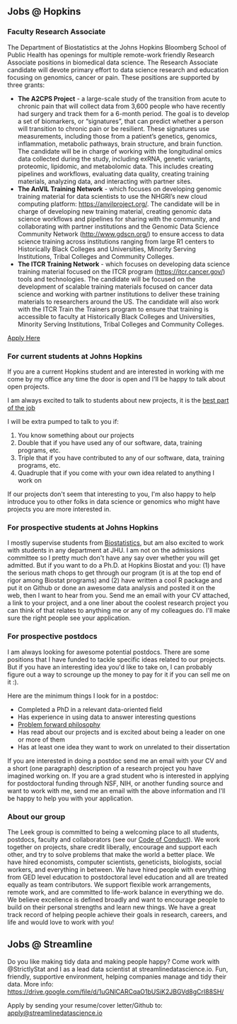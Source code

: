 ## Jobs @ Hopkins


### Faculty Research Associate

The Department of Biostatistics at the Johns Hopkins Bloomberg School of Public Health has openings for multiple remote-work friendly Research Associate positions in biomedical data science.  The Research Associate candidate will devote primary effort to data science research and education focusing on genomics, cancer or pain. These positions are supported by three grants:


* __The A2CPS Project__ -  a large-scale study of the transition from acute to chronic pain that will collect data from 3,600 people who have recently had surgery and track them for a 6-month period. The goal is to develop a set of biomarkers, or “signatures”, that can predict whether a person will transition to chronic pain or be resilient. These signatures use measurements, including those from a patient’s genetics, genomics, inflammation, metabolic pathways, brain structure, and brain function. The candidate will be in charge of working with the longitudinal omics data collected during the study, including exRNA, genetic variants, proteomic, lipidomic, and metabolomic data. This includes creating pipelines and workflows, evaluating data quality, creating training materials, analyzing data, and interacting with partner sites.
* __The AnVIL Training Network__ -  which focuses on developing genomic training material for data scientists to use the NHGRI’s new cloud computing platform: https://anvilproject.org/. The candidate will be in charge of developing new training material, creating genomic data science workflows and pipelines for sharing with the community, and collaborating with partner institutions and the Genomic Data Science Community Network (http://www.gdscn.org/) to ensure access to data science training across institutions ranging from large R1 centers to Historically Black Colleges and Universities, Minority Serving Institutions, Tribal Colleges and Community Colleges.
* __The ITCR Training Network__ - which focuses on developing data science training material focused on the ITCR program (https://itcr.cancer.gov/) tools and technologies. The candidate will be focused on the development of scalable training materials focused on cancer data science and working with partner institutions to deliver these training materials to researchers around the US. The candidate will also work with the ITCR Train the Trainers program to ensure that training is accessible to faculty at Historically Black Colleges and Universities, Minority Serving Institutions, Tribal Colleges and Community Colleges.

[Apply Here](https://apply.interfolio.com/81395)

### For current students at Johns Hopkins

If you are a current Hopkins student and are interested in working with me come by my office any time the door is open and I'll be happy to talk about open projects. 

I am always excited to talk to students about new projects, it is the [best part of the job](http://simplystatistics.org/2012/10/26/i-love-those-first-discussions-about-a-new-research/)

I will be extra pumped to talk to you if:

1. You know something about our projects
2. Double that if you have used any of our software, data, training programs, etc.
3. Triple that if you have contributed to any of our software, data, training programs, etc. 
4. Quadruple that if you come with your own idea related to anything I work on

If our projects don't seem that interesting to you, I'm also happy to help introduce you to other folks in data science or genomics who might have projects you are more interested in. 

### For prospective students at Johns Hopkins

I mostly supervise students from [Biostatistics](http://www.jhsph.edu/departments/biostatistics/), but am also excited to work with students in any department at JHU. I am not on the admissions committee so I pretty much don't have any say over whether you will get admitted. But if you want to do a Ph.D. at Hopkins Biostat and you: (1) have the serious math chops to get through our program (it is at the top end of rigor among Biostat programs) and (2) have written a cool R package and put it on Github or done an awesome data analysis and posted it on the web, then I want to hear from you. Send me an email with your CV attached, a link to your project, and a one liner about the coolest research project you can think of that relates to anything me or any of my colleagues do. I'll make sure the right people see your application. 

### For prospective postdocs

I am always looking for awesome potential postdocs. There are some positions that I have funded to tackle specific ideas related to our projects. But if you have an interesting idea you'd like to take on, I can probably figure out a way to scrounge up the money to pay for it if you can sell me on it :). 

Here are the minimum things I look for in a postdoc:

* Completed a PhD in a relevant data-oriented field 
* Has experience in using data to answer interesting questions
* [Problem forward philosophy](http://simplystatistics.org/2013/05/29/what-statistics-should-do-about-big-data-problem-forward-not-solution-backward/)
* Has read about our projects and is excited about being a leader on one or more of them 
* Has at least one idea they want to work on unrelated to their dissertation

If you are interested in doing a postdoc send me an email with your CV and a short (one paragraph) description of a research project you have imagined working on. 
If you are a grad student who is interested in applying for postdoctoral funding through NSF, NIH, or another funding source and want to work with me, send me an email with the above information and I'll be happy to help you with your application. 


### About our group

The Leek group is committed to being a welcoming place to all students, postdocs, faculty and collaborators (see our [Code of Conduct](https://github.com/jtleek/coc/blob/main/README.md)). We work together on projects, share credit liberally, encourage and support each other, and try to solve problems that make the world a better place. We have hired economists, computer scientists, geneticists, biologists, social workers, and everything in between. We have hired people with everything from GED level education to postdoctoral level education and all are treated equally as team contributors. We support flexible work arrangements, remote work, and are committed to life-work balance in everything we do. We believe excellence is defined broadly and want to encourage people to build on their personal strengths and learn new things. We have a great track record of helping people achieve their goals in research, careers, and life and would love to work with you!


 ## Jobs @ Streamline
 
Do you like making tidy data and making people happy? Come work with @StrictlyStat and I as a lead data scientist at streamlinedatascience.io. Fun, friendly, supportive environment, helping companies manage and tidy their data. More info: https://drive.google.com/file/d/1uGNlCARCqaO1bUSiK2JBGVd8gCrI88SH/

Apply by sending your resume/cover letter/Github to: apply@streamlinedatascience.io
 
 






